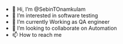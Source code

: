 - 👋 Hi, I’m @SebinTOnamkulam
- 👀 I’m interested in software testing
- 🌱 I’m currently Working as QA engineer
- 💞️ I’m looking to collaborate on Automation
- 📫 How to reach me 

<!---
SebinTOnamkulam/SebinTOnamkulam is a ✨ special ✨ repository because its `README.md` (this file) appears on your GitHub profile.
You can click the Preview link to take a look at your changes.
--->
